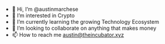 - 👋 Hi, I’m @austinmarchese
- 👀 I’m interested in Crypto
- 🌱 I’m currently learning the growing Technology Ecosystem
- 💞️ I’m looking to collaborate on anything that makes money
- 📫 How to reach me austin@theincubator.xyz

<!---
austinmarchese/austinmarchese is a ✨ special ✨ repository because its `README.md` (this file) appears on your GitHub profile.
You can click the Preview link to take a look at your changes.
--->

